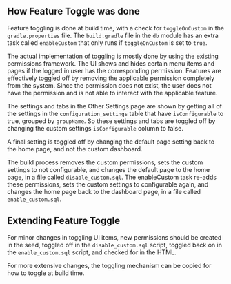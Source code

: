 How Feature Toggle was done
---------------------------

Feature toggling is done at build time, with a check for `toggleOnCustom` in the `gradle.properties` file. The 
`build.gradle` file in the `db` module has an extra task called `enableCustom` that only runs if `toggleOnCustom` is set 
to `true`.

The actual implementation of toggling is mostly done by using the existing permissions framework. The UI shows and hides 
certain menu items and pages if the logged in user has the corresponding permission. Features are effectively toggled 
off by removing the applicable permission completely from the system. Since the permission does not exist, the user does 
not have the permission and is not able to interact with the applicable feature.

The settings and tabs in the Other Settings page are shown by getting all of the settings in the 
`configuration_settings` table that have `isConfigurable` to true, grouped by `groupName`. So these settings and tabs 
are toggled off by changing the custom settings `isConfigurable` column to false.

A final setting is toggled off by changing the default page setting back to the home page, and not the custom dashboard.

The build process removes the custom permissions, sets the custom settings to not configurable, and changes the default 
page to the home page, in a file called `disable_custom.sql`. The enableCustom task re-adds these permissions, sets the 
custom settings to configurable again, and changes the home page back to the dashboard page, in a file called 
`enable_custom.sql`.

Extending Feature Toggle
------------------------

For minor changes in toggling UI items, new permissions should be created in the seed, toggled off in the 
`disable_custom.sql` script, toggled back on in the `enable_custom.sql` script, and checked for in the HTML.

For more extensive changes, the toggling mechanism can be copied for how to toggle at build time.